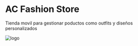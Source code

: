 # AC Fashion Store
Tienda movil para gestionar poductos como outfits y diseños personalizados

![logo](https://github.com/VictorArdila/AC-Fashion-Store/assets/89551043/71145dbe-bff5-43b1-ac1f-c606bbd0aead)

